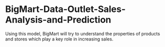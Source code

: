 # BigMart-Data-Outlet-Sales-Analysis-and-Prediction
Using this model, BigMart will try to understand the properties of products and stores which play a key role in increasing sales.
